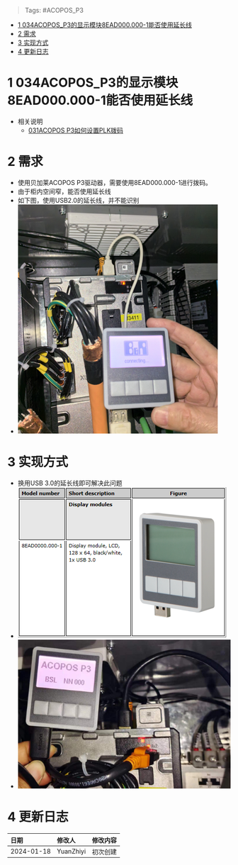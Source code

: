 > Tags: #ACOPOS_P3

- [1 034ACOPOS_P3的显示模块8EAD000.000-1能否使用延长线](#1%20034ACOPOS_P3%E7%9A%84%E6%98%BE%E7%A4%BA%E6%A8%A1%E5%9D%978EAD000.000-1%E8%83%BD%E5%90%A6%E4%BD%BF%E7%94%A8%E5%BB%B6%E9%95%BF%E7%BA%BF)
- [2 需求](#2%20%E9%9C%80%E6%B1%82)
- [3 实现方式](#3%20%E5%AE%9E%E7%8E%B0%E6%96%B9%E5%BC%8F)
- [4 更新日志](#4%20%E6%9B%B4%E6%96%B0%E6%97%A5%E5%BF%97)

# 1 034ACOPOS_P3的显示模块8EAD000.000-1能否使用延长线

- 相关说明
    - [031ACOPOS P3如何设置PLK拨码](031ACOPOS%20P3如何设置PLK拨码.md)

# 2 需求

- 使用贝加莱ACOPOS P3驱动器，需要使用8EAD000.000-1进行拨码。
- 由于柜内空间窄，能否使用延长线
- 如下图，使用USB2.0的延长线，并不能识别
- ![](FILES/034ACOPOS_P3的显示模块8EAD000.000-1能否使用延长线/image-20240118234715848.png)

# 3 实现方式

- 换用USB 3.0的延长线即可解决此问题
- ![](FILES/031ACOPOS%20P3如何设置PLK拨码/image-20230827224052195.png)
- ![](FILES/034ACOPOS_P3的显示模块8EAD000.000-1能否使用延长线/image-20240118234842210.png)

# 4 更新日志

| 日期     | 修改人     | 修改内容     |
|:-----|:-----|:-----|
| 2024-01-18     | YuanZhiyi     | 初次创建     |

